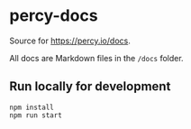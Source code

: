 # percy-docs

Source for https://percy.io/docs.

All docs are Markdown files in the `/docs` folder.

## Run locally for development

```
npm install
npm run start
```
